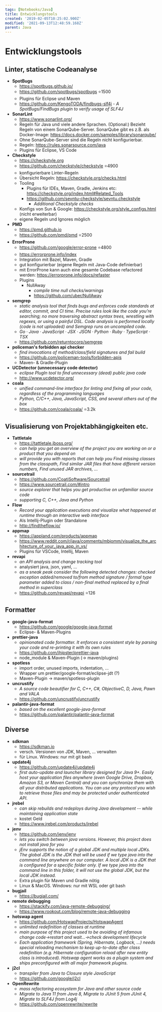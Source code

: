 ```yaml
---
tags: [Notebooks/Java]
title: Entwicklungstools
created: '2019-02-05T10:25:02.900Z'
modified: '2021-09-13T12:48:59.168Z'
parent: Java
---
```


# Entwicklungstools

## Linter, statische Codeanalyse
- **SpotBugs**
  - <https://spotbugs.github.io/>
  - <https://github.com/spotbugs/spotbugs> ⭐1500
  - Plugins für Eclipse und Maven
  - <https://github.com/KengoTODA/findbugs-slf4j> - *A SpotBugs/FindBugs plugin to verify usage of SLF4J*
- **SonarLint**
  - <https://www.sonarlint.org/>
  - Regeln für Java und viele andere Sprachen. (Optional:) Bezieht Regeln von einem SonarQube-Server. SonarQube gibt es z.B. als Docker-Image: <https://docs.docker.com/samples/library/sonarqube/>
  - Ohne SonarQube-Server sind die Regeln nicht konfigurierbar.
  - Regeln: <https://rules.sonarsource.com/java>
  - Plugins für Eclipse, VS Code
- **Checkstyle**
  - <https://checkstyle.org>
  - <https://github.com/checkstyle/checkstyle> ⭐4900
  - konfigurierbare Linter-Regeln
  - Übersicht Regeln: <https://checkstyle.org/checks.html>
  - Tooling
    - Plugins für IDEs, Maven, Gradle, Jenkins etc: <https://checkstyle.org/index.html#Related_Tools>
    - <https://github.com/sevntu-checkstyle/sevntu.checkstyle>
      - *Additional Checkstyle checks*
  - Konfigs von Sun & Google: <https://checkstyle.org/style_configs.html> (nicht erweiterbar)
  - eigene Regeln und Ignores möglich
- **PMD**
  - <https://pmd.github.io>
  - <https://github.com/pmd/pmd> ⭐2500
- **ErrorProne**
  - <https://github.com/google/error-prone> ⭐4800
  - <https://errorprone.info/index>
  - Integration mit Bazel, Maven, Gradle
  - gut konfigurierbar (eigene Regeln mit Java-Code definierbar)
  - mit ErrorProne kann auch eine gesamte Codebase refactored werden: <https://errorprone.info/docs/refaster>
  - Plugins
    - NullAway
      - *compile time null checks/warnings*
      - <https://github.com/uber/NullAway>
- **semgrep**
  - *static analysis tool that finds bugs and enforces code standards at editor, commit, and CI time. Precise rules look like the code you’re searching; no more traversing abstract syntax trees, wrestling with regexes, or using a painful DSL. Code analysis is performed locally (code is not uploaded) and Semgrep runs on uncompiled code.*
  - *Go · Java · JavaScript · JSX · JSON · Python · Ruby · TypeScript · TSX*
  - <https://github.com/returntocorp/semgrep>
- **policeman's forbidden api checker**
  - *find invocations of method/class/field signatures and fail build*
  - <https://github.com/policeman-tools/forbidden-apis>
  - Maven- & Gradle-Plugin
- **UCDetector (unnecessary code detector)**
  - *eclipse PlugIn tool to find unnecessary (dead) public java code*
  - <http://www.ucdetector.org/>
- **coala**
  - *unified command-line interface for linting and fixing all your code, regardless of the programming languages*
  - *Python, C/C++, Java, JavaScript, CSS, and several others out of the box*
  - <https://github.com/coala/coala/> ⭐3.2k


## Visualisierung von Projektabhängigkeiten etc.
- **Tattletale**
  - <https://tattletale.jboss.org/>
  - *can help you get an overview of the project you are working on or a product that you depend on*
  - *will provide you with reports that can help you Find missing classes from the classpath, Find similar JAR files that have different version numbers, Find unused JAR archives, ...*
- **sourcetrail**
  - <https://github.com/CoatiSoftware/Sourcetrail>
  - <https://www.sourcetrail.com/#intro>
  - *source explorer that helps you get productive on unfamiliar source code*
  - *supporting C, C++, Java and Python*
- **Flow**
  - *Record your application executions and visualize what happened at runtime through an interactive web interface*
  - Als Intellij-Plugin oder Standalone
  - <http://findtheflow.io/>
- **appmap**
  - <https://appland.com/products/appmap>
  - <https://www.reddit.com/r/java/comments/mbjomm/visualize_the_architecture_of_your_java_app_in_vs/>
  - Plugins für VSCode, Intellij, Maven
- **revapi**
  - *an API analysis and change tracking tool*
  - analysiert java, json, yaml, ...
  - *as a sneak peak consider the following detected changes: checked exception added/removed to/from method signature / formal type parameter added to class / non-final method replaced by a final method in superclass*
  - <https://github.com/revapi/revapi> ⭐126


## Formatter
- **google-java-format**
  - <https://github.com/google/google-java-format>
  - Eclipse- & Maven-Plugins
- **prettier-java**
  - *opinionated code formatter. It enforces a consistent style by parsing your code and re-printing it with its own rules*
  - <https://github.com/jhipster/prettier-java>
  - node_module & Maven-Plugin (→ maven/plugins)
- **spotless**
  - import order, unused imports, indentation, ...
  - Wrapper um prettier/google-format/eclipse-jdt (?)
  - Maven-Plugin → maven/spotless-plugin
- **uncrustify**
  - *A source code beautifier for C, C++, C#, ObjectiveC, D, Java, Pawn and VALA*
  - <https://github.com/uncrustify/uncrustify>
- **palantir-java-format**
  - *based on the excellent google-java-format*
  - <https://github.com/palantir/palantir-java-format>


## Diverse
- **sdkman**
  - <https://sdkman.io>
  - versch. Versionen von JDK, Maven, ... verwalten
  - für Linux. Windows: nur mit git bash
- **update4j**
  - <https://github.com/update4j/update4j>
  - *first auto-update and launcher library designed for Java 9+. Easily host your application files anywhere (even Google Drive, Dropbox, Amazon S3, or Maven Central) and you can synchronize them with all your distributed applications. You can use any protocol you wish to retrieve those files and may be protected under authenticated API.*
- **jrebel**
  - *can skip rebuilds and redeploys during Java development -- while maintaining application state*
  - kostet Geld
  - <https://www.jrebel.com/products/jrebel>
- **jenv**
  - <https://github.com/jenv/jenv>
  - *lets you switch between java versions. However, this project does not install java for you*
  - *jEnv supports the notion of a global JDK and multiple local JDKs. The global JDK is the JDK that will be used if we type java into the command line anywhere on our computer. A local JDK is a JDK that is configured for a specific folder only. If we type java into the command line in this folder, it will not use the global JDK, but the local JDK instead.*
  - Extra plugin für Maven und Gradle nötig
  - Linux & MacOS. Windows: nur mit WSL oder git bash
- **bugjail**
  - <https://bugjail.com/>
- **remote debugging**
  - <https://stackify.com/java-remote-debugging/>
  - <https://www.rookout.com/blog/remote-java-debugging>
- **hotswap agent**
  - <https://github.com/HotswapProjects/HotswapAgent>
  - *unlimited redefinition of classes at runtime*
  - *main purpose of this project used to be avoiding of infamous change code->restart and wait...->check development lifecycle*
  - *Each application framework (Spring, Hibernate, Logback, ...) needs special reloading mechanism to keep up-to-date after class redefinition (e.g. Hibernate configuration reload after new entity class is introduced). Hotswap agent works as a plugin system and ships preconfigured with all major framework plugins.*
- **j2cl**
  - *transpiler from Java to Closure style JavaScript*
  - <https://github.com/google/j2cl>
- **OpenRewrite**
  - *mass refactoring ecosystem for Java and other source code*
  - *Migrate to Java 11 from Java 8, Migrate to JUnit 5 from JUnit 4, Migrate to SLF4J from Log4j*
  - <https://github.com/openrewrite/rewrite>
